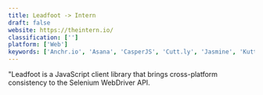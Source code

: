 ```yaml
---
title: Leadfoot -> Intern
draft: false 
website: https://theintern.io/
classification: ['']
platform: ['Web']
keywords: ['Anchr.io', 'Asana', 'CasperJS', 'Cutt.ly', 'Jasmine', 'Kutt.it', 'Nightwatch.js', 'PaperOak', 'QUnit', 'Rebrandly', 'ShrtFly', 'UX9', 'WD.js', 'WebdriverIO', 'YOURLS', 'livedoc-mocha', 'puppeteer', 'shorturl.is', 'webdriver-sync']
---
```

"Leadfoot is a JavaScript client library that brings cross-platform consistency to the Selenium WebDriver API.